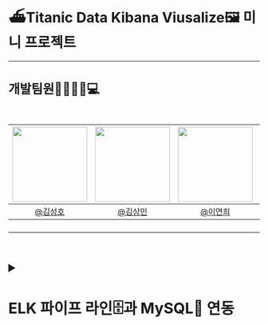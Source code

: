 # ⛴Titanic Data Kibana Viusalize🖼 미니 프로젝트
---
<h2 style="font-size: 25px;"> 개발팀원👨‍👨‍👧‍👦💻<br>
<br>

|<img src="https://avatars.githubusercontent.com/u/175369539?v=4" width="150" height="150"/>|<img src="https://avatars.githubusercontent.com/u/79312705?v=4" width="150" height="150"/>|<img src="https://avatars.githubusercontent.com/u/98442485?v=4" width="150" height="150"/>|<img src="https://avatars.githubusercontent.com/u/175371231?v=4" width="150" height="150"/>|
|:-:|:-:|:-:|:-:|
|[@김성호](https://github.com/castlhoo)|[@김상민](https://github.com/isshomin)|[@이연희](https://github.com/LeeYeonhee-00)|[@오재웅](https://github.com/ohwoong2)|
---
<br>


<details>
<summary> <h2 style="font-size: 30px;">ELK 파이프 라인🗄️과 MySQL🐬 연동</summary>
<br>


## 설치 🖥️

- 설치
    - JDK17, mysql 설치
    
    ```
    sudo apt update 
    sudo apt install jdk17 // jdk17 설치
    
    sudo apt install mysql-server // mysql 설치
    ```
    
    - mysql-connector, elasticsearch, logstash, kibana 설치
    
    ```
    wget https://dev.mysql.com/get/Downloads/Connector-J/mysql-connector-java-8.0.23.tar.gz
    tar -xzf mysql-connector-java-8.0.23.tar.gz
    //Mysql-connector 설치
    
    wget https://artifacts.elastic.co/downloads/elasticsearch/elasticsearch-7.11.1-linux-x86_64.tar.gz
    tar -xzf elasticsearch-7.11.1-linux-x86_64.tar.gz
    //elasticsearch 설치
    
    wget https://artifacts.elastic.co/downloads/logstash/logstash-7.11.1-linux-x86_64.tar.gz
    tar -xzf logstash-7.11.1-linux-x86_64.tar.gz
    //logstash 설치
    
    wget https://artifacts.elastic.co/downloads/kibana/kibana-7.11.1-linux-x86_64.tar.gz
    tar -xzf kibana-7.11.1-linux-x86_64.tar.gz
    //kibana 설치
    ```
    

## 설정 ⚙️

- 설정
    - elasticsearch/config/elasticsearch.yml 수정
    
  <p align="left"><img src="https://github.com/user-attachments/assets/436a8f3c-859a-4846-95dd-5cf891fc65ca"></p><br>
    
    - logstash 경로에 .conf파일 생성 후 수정
        
        ```
        touch titanic.conf
        vi titanic.conf
        ```
        ```
        input {
          jdbc {
            jdbc_driver_library => "/home/username/ELK/logstash-7.11.1/tools/mysql-connector-java-8.0.23/mysql-connector-java-8.0.23.jar"
            //mysql-connector 경로값 지정필수
            jdbc_driver_class => "com.mysql.cj.jdbc.Driver"
            jdbc_connection_string => "jdbc:mysql://localhost:3306/fisa"
            jdbc_user => "root"
            jdbc_password => "root"
            schedule => "* * * * *" # 매 분마다 실행
            statement => "SELECT * FROM titanic_raw"
          }
        filter {
          if [cabin] {
                    grok {
                      match => { "cabin" => "(?<first_cabin>^[^\s]+)" }
                    }
                    grok {
                      match => { "first_cabin" => "^[A-Za-z]*(?<cabin_number>\d+)" }
                                  remove_field => ["first_cabin"]
                    }
                    mutate {
                          convert => { "cabin_number" => "integer" }
                    }
          }
        }
        output {
          elasticsearch {
            hosts => ["http://localhost:9200"]
            index => "titanic"
        #    document_id => "%{id}" # primary key로 사용할 필드
          }
        }
        ```
        
<p align="left"><img src="https://github.com/user-attachments/assets/cca96ee4-c9b8-44ac-87f5-5985ef0556ee"></p><br>
        
    - kibana/config/kibana.yml  [server.host](http://server.host): 0.0.0.0 추가
        
  <p align="left"><img src="https://github.com/user-attachments/assets/1a2d39fa-13e7-4721-a75d-ba5bd550dc91"></p><br>

    
    - Mysql 접속 후 root 계정 비밀번호 설정
        
        ```
        sudo mysql -u root -p
        (enter)
        
        show databases;
        
        alter user 'root'@'localhost' identified with mysql_native_password by 'root';
        
        //재실행
        exit
        sudo mysql -u root -p
        root
        ```
- virtualBox port-forwarding 추가

  <br>
    
<p align="left"><img src="https://github.com/user-attachments/assets/1cf46606-115d-41f9-9d31-c84d4a86ebfb"></p><br>

    

## 실행 🔎

- 실행
    - elasticsearch 실행
        
        ```
        ./elasticsearch
        ```
        <p align="left"><img src="https://github.com/user-attachments/assets/61029f95-5a99-4c54-8990-eb6806d1d0c7"></p><br>
        
    - logstash 실행
        
        ```
        ./logstash -f ../logstash.conf
        ```

        <p align="left"><img src="https://github.com/user-attachments/assets/e2ee91a9-1601-4e97-975e-85f7be44014b"></p><br>
    
    - kibana 실행
        
        ```
        ./kibana
        ```
        <p align="left"><img src="https://github.com/user-attachments/assets/00f37546-0511-4560-8ae2-eeef9c5e1044"></p><br>
        

## 확인 ☑️

- Multi Elasticsearch Head 에서 연동이 되었는지 확인😎😎
- 
 <p align="left"><img src="https://github.com/user-attachments/assets/a7a59970-b765-4754-b1cc-ba14403d3749"></p><br>

</details>

